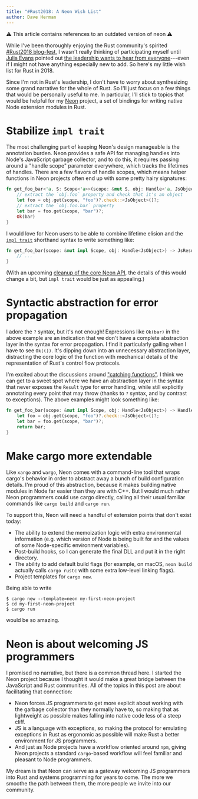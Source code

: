 ```yaml
---
title: "#Rust2018: A Neon Wish List"
author: Dave Herman
---
```


⚠️ This article contains references to an outdated version of neon ⚠️

While I've been thoroughly enjoying the Rust community's spirited [#Rust2018 blog-fest](https://blog.rust-lang.org/2018/01/03/new-years-rust-a-call-for-community-blogposts.html), I wasn't really thinking of participating myself until [Julia Evans](http://jvns.ca) pointed out [the leadership wants to hear from everyone](https://twitter.com/b0rk/status/952370352759418880)---even if I might not have anything especially new to add. So here's my little wish list for Rust in 2018.

Since I'm not in Rust's leadership, I don't have to worry about synthesizing some grand narrative for the whole of Rust. So I'll just focus on a few things that would be personally useful to me. In particular, I'll stick to topics that would be helpful for my [Neon](https://www.neon-bindings.com) project, a set of bindings for writing native Node extension modules in Rust.

<!--more-->

# Stabilize `impl trait`

The most challenging part of keeping Neon's design manageable is the annotation burden. Neon provides a safe API for managing handles into Node's JavaScript garbage collector, and to do this, it requires passing around a "handle scope" parameter everywhere, which tracks the lifetimes of handles. There are a few flavors of handle scopes, which means helper functions in Neon projects often end up with some pretty hairy signatures:

```rust
fn get_foo_bar<'a, S: Scope<'a>>(scope: &mut S, obj: Handle<'a, JsObject>) -> JsResult<'a, JsValue> {
    // extract the `obj.foo` property and check that it's an object
    let foo = obj.get(scope, "foo")?.check::<JsObject>()?;
    // extract the `obj.foo.bar` property
    let bar = foo.get(scope, "bar")?;
    Ok(bar)
}
```

I would love for Neon users to be able to combine lifetime elision and the [`impl trait`](https://github.com/rust-lang/rust/issues/34511) shorthand syntax to write something like:

```rust
fn get_foo_bar(scope: &mut impl Scope, obj: Handle<JsObject>) -> JsResult<JsValue> {
    // ...
}
```

(With an upcoming [cleanup of the core Neon API](https://github.com/dherman/rfcs-1/blob/vm-two-point-oh/text/vm-2.0.md), the details of this would change a bit, but `impl trait` would be just as appealing.)

# Syntactic abstraction for error propagation

I adore the `?` syntax, but it's not enough! Expressions like `Ok(bar)` in the above example are an indication that we don't have a complete abstraction layer in the syntax for error propagation. I find it particularly galling when I have to see `Ok(())`. It's dipping down into an unnecessary abstraction layer, distracting the core logic of the function with mechanical details of the representation of Rust's control flow protocols.

I'm excited about the discussions around ["catching functions"](https://internals.rust-lang.org/t/pre-rfc-catching-functions/6505). I think we can get to a sweet spot where we have an abstraction layer in the syntax that never exposes the `Result` type for error handling, while still explicitly annotating every point that may throw (thanks to `?` syntax, and by contrast to exceptions). The above examples might look something like:

```rust
fn get_foo_bar(scope: &mut impl Scope, obj: Handle<JsObject>) -> Handle<JsValue> catch JsException {
    let foo = obj.get(scope, "foo")?.check::<JsObject>()?;
    let bar = foo.get(scope, "bar")?;
    return bar;
}
```

# Make cargo more extendable

Like `xargo` and `wargo`, Neon comes with a command-line tool that wraps cargo's behavior in order to abstract away a bunch of build configuration details. I'm proud of this abstraction, because it makes building native modules in Node far easier than they are with C++. But I would much rather Neon programmers could use cargo directly, calling all their usual familiar commands like `cargo build` and `cargo run`.

To support this, Neon will need a handful of extension points that don't exist today:

- The ability to extend the memoization logic with extra environmental information (e.g. which version of Node is being built for and the values of some Node-specific environment variables).
- Post-build hooks, so I can generate the final DLL and put it in the right directory.
- The ability to add default build flags (for example, on macOS, `neon build` actually calls `cargo rustc` with some extra low-level linking flags).
- Project templates for `cargo new`.

Being able to write

```shell
$ cargo new --template=neon my-first-neon-project
$ cd my-first-neon-project
$ cargo run
```

would be so amazing.

# Neon is about welcoming JS programmers

I promised no narrative, but there is a common thread here. I started the Neon project because I thought it would make a great bridge between the JavaScript and Rust communities. All of the topics in this post are about facilitating that connection:

- Neon forces JS programmers to get more explicit about working with the garbage collector than they normally have to, so making that as lightweight as possible makes falling into native code less of a steep cliff.
- JS is a language with exceptions, so making the protocol for emulating exceptions in Rust as ergonomic as possible will make Rust a better environment for JS programmers.
- And just as Node projects have a workflow oriented around `npm`, giving Neon projects a standard `cargo`-based workflow will feel familiar and pleasant to Node programmers.

My dream is that Neon can serve as a gateway welcoming JS programmers into Rust and systems programming for years to come. The more we smoothe the path between them, the more people we invite into our community.
